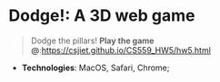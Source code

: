 # Dodge!: A 3D web game
> Dodge the pillars!
> **Play the game @**:<a href="gitpages">https://csjiet.github.io/CS559_HW5/hw5.html</a>
- **Technologies**: MacOS, Safari, Chrome;


